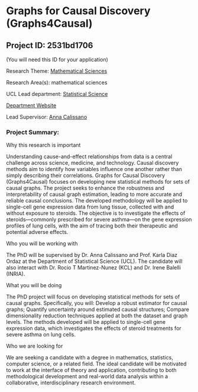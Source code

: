 # Graphs for Causal Discovery (Graphs4Causal)

## Project ID: **2531bd1706**
(You will need this ID for your application)

Research Theme: [Mathematical Sciences](../themes/mathematical-sciences.md)

Research Area(s):
mathematical sciences

UCL Lead department: [Statistical Science](../departments/statistical-science.md)

[Department Website](https://www.ucl.ac.uk/statistics)

Lead Supervisor: [Anna Calissano](https://profiles.ucl.ac.uk/102324)

### Project Summary:

Why this research is important

Understanding cause-and-effect relationships from data is a central challenge across science, medicine, and technology. Causal discovery methods aim to identify how variables influence one another rather than simply describing their correlations. Graphs for Causal Discovery (Graphs4Causal) focuses on developing new statistical methods for sets of causal graphs. The project seeks to enhance the robustness and interpretability of causal graph estimation, leading to more accurate and reliable causal conclusions. The developed methodology will be applied to single-cell gene expression data from lung tissue, collected with and without exposure to steroids. The objective is to investigate the effects of steroids—commonly prescribed for severe asthma—on the gene expression profiles of lung cells, with the aim of tracing both their therapeutic and potential adverse effects.

Who you will be working with

The PhD will be supervised by Dr. Anna Calissano and Prof. Karla Diaz Ordaz at the Department of Statistical Science (UCL). The candidate will also interact with Dr. Rocio T Martinez-Nunez (KCL) and Dr. Irene Balelli (INRIA). 

What you will be doing

The PhD project will focus on developing statistical methods for sets of causal graphs. Specifically, you will: Develop a robust estimator for causal graphs; Quantify uncertainty around estimated causal structures; Compare dimensionality reduction techniques applied at both the dataset and graph levels. The methods developed will be applied to single-cell gene expression data, which investigates the effects of steroid treatments for severe asthma on lung cells.

Who we are looking for

We are seeking a candidate with a degree in mathematics, statistics, computer science, or a related field. The ideal candidate will be motivated to work at the interface of theory and application, contributing to both methodological development and real-world data analysis within a collaborative, interdisciplinary research environment.
